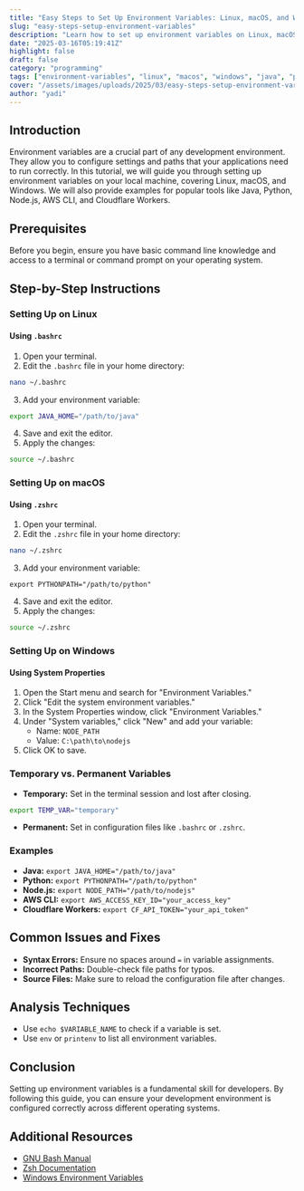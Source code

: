 ```yaml
---
title: "Easy Steps to Set Up Environment Variables: Linux, macOS, and Windows"
slug: "easy-steps-setup-environment-variables"
description: "Learn how to set up environment variables on Linux, macOS, and Windows with examples for Java, Python, Node.js, AWS CLI, and Cloudflare Workers."
date: "2025-03-16T05:19:41Z"
highlight: false
draft: false
category: "programming"
tags: ["environment-variables", "linux", "macos", "windows", "java", "python", "node.js"]
cover: "/assets/images/uploads/2025/03/easy-steps-setup-environment-variables.png"
author: "yadi"
---
```


## Introduction

Environment variables are a crucial part of any development environment. They allow you to configure settings and paths that your applications need to run correctly. In this tutorial, we will guide you through setting up environment variables on your local machine, covering Linux, macOS, and Windows. We will also provide examples for popular tools like Java, Python, Node.js, AWS CLI, and Cloudflare Workers.

## Prerequisites

Before you begin, ensure you have basic command line knowledge and access to a terminal or command prompt on your operating system.

## Step-by-Step Instructions

### Setting Up on Linux

#### Using `.bashrc`

1. Open your terminal.
2. Edit the `.bashrc` file in your home directory:

```bash
nano ~/.bashrc
```

3. Add your environment variable:

```bash
export JAVA_HOME="/path/to/java"
```

4. Save and exit the editor.
5. Apply the changes:

```bash
source ~/.bashrc
```

### Setting Up on macOS

#### Using `.zshrc`

1. Open your terminal.
2. Edit the `.zshrc` file in your home directory:

```bash
nano ~/.zshrc
```

3. Add your environment variable:

```bash:.zshrc
export PYTHONPATH="/path/to/python"
```

4. Save and exit the editor.
5. Apply the changes:

```bash
source ~/.zshrc
```

### Setting Up on Windows

#### Using System Properties

1. Open the Start menu and search for "Environment Variables."
2. Click "Edit the system environment variables."
3. In the System Properties window, click "Environment Variables."
4. Under "System variables," click "New" and add your variable:
   - Name: `NODE_PATH`
   - Value: `C:\path\to\nodejs`
5. Click OK to save.

### Temporary vs. Permanent Variables

- **Temporary:** Set in the terminal session and lost after closing.

```bash
export TEMP_VAR="temporary"
```

- **Permanent:** Set in configuration files like `.bashrc` or `.zshrc`.

### Examples

- **Java:** `export JAVA_HOME="/path/to/java"`
- **Python:** `export PYTHONPATH="/path/to/python"`
- **Node.js:** `export NODE_PATH="/path/to/nodejs"`
- **AWS CLI:** `export AWS_ACCESS_KEY_ID="your_access_key"`
- **Cloudflare Workers:** `export CF_API_TOKEN="your_api_token"`

## Common Issues and Fixes

- **Syntax Errors:** Ensure no spaces around `=` in variable assignments.
- **Incorrect Paths:** Double-check file paths for typos.
- **Source Files:** Make sure to reload the configuration file after changes.

## Analysis Techniques

- Use `echo $VARIABLE_NAME` to check if a variable is set.
- Use `env` or `printenv` to list all environment variables.

## Conclusion

Setting up environment variables is a fundamental skill for developers. By following this guide, you can ensure your development environment is configured correctly across different operating systems.

## Additional Resources

- [GNU Bash Manual](https://www.gnu.org/software/bash/manual/)
- [Zsh Documentation](http://zsh.sourceforge.net/Doc/)
- [Windows Environment Variables](https://docs.microsoft.com/en-us/windows/win32/procthread/environment-variables)
